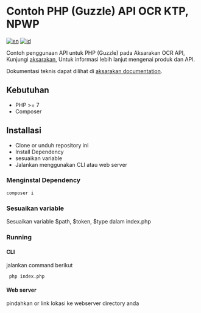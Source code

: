 # Contoh PHP (Guzzle) API OCR KTP, NPWP

[![en](https://img.shields.io/badge/lang-en-red.svg)][3]
[![id](https://img.shields.io/badge/lang-id-red.svg)][4]

Contoh penggunaan API untuk PHP (Guzzle) pada Aksarakan OCR API,
Kunjungi [aksarakan][1], Untuk informasi lebih lanjut mengenai produk dan API.

Dokumentasi teknis dapat dilihat di [aksarakan documentation][2].

## Kebutuhan
- PHP >= 7
- Composer

## Installasi
- Clone or unduh repository ini
- Install Dependency
- sesuaikan variable
- Jalankan menggunakan CLI atau web server

### Menginstal Dependency
```
composer i
```
### Sesuaikan variable
Sesuaikan variable $path, $token, $type dalam index.php

### Running
#### CLI
jalankan command berikut
```
 php index.php
```
#### Web server
pindahkan or link lokasi ke webserver directory anda



[1]: https://www.google.com
[2]: https://aksarakan.com/document
[3]: https://github.com/aksarakan/example-php-guzzle/blob/master/README.md
[4]: https://github.com/aksarakan/example-php-guzzle/blob/master/README.id.md
